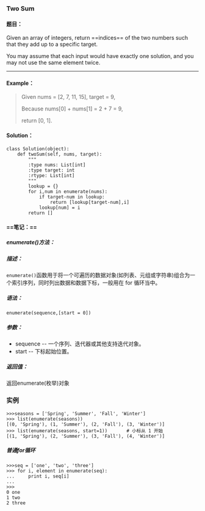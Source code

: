 ### Two Sum

#### 题目：
Given an array of integers, return ==indices== of the two numbers such that they add up to a specific target.

You may assume that each input would have exactly one solution, and you may not use the same element twice.

---

#### Example：
> Given nums = [2, 7, 11, 15], target = 9,
>
> Because nums[0] + nums[1] = 2 + 7 = 9,
>
>return [0, 1].

#### Solution：


```
class Solution(object):
    def twoSum(self, nums, target):
        """
        :type nums: List[int]
        :type target: int
        :rtype: List[int]
        """
        lookup = {}
        for i,num in enumerate(nums):
            if target-num in lookup:
                return [lookup[target-num],i]
            lookup[num] = i
        return []
```

#### ==笔记：==

##### enumerate()方法：
##### 描述：
`enumerate()`函数用于将一个可遍历的数据对象(如列表、元组或字符串)组合为一个索引序列，同时列出数据和数据下标，一般用在 for 循环当中。
##### 语法：

```
enumerate(sequence,[start = 0])
```
##### 参数：
- sequence -- 一个序列、迭代器或其他支持迭代对象。 
- start -- 下标起始位置。

##### 返回值：
返回enumerate(枚举)对象

### 实例

```
>>>seasons = ['Spring', 'Summer', 'Fall', 'Winter']
>>> list(enumerate(seasons))
[(0, 'Spring'), (1, 'Summer'), (2, 'Fall'), (3, 'Winter')]
>>> list(enumerate(seasons, start=1))       # 小标从 1 开始
[(1, 'Spring'), (2, 'Summer'), (3, 'Fall'), (4, 'Winter')]
```
##### 普通for循环

```
>>>seq = ['one', 'two', 'three']
>>> for i, element in enumerate(seq):
...     print i, seq[i]
... 
>>>
0 one
1 two
2 three

```





